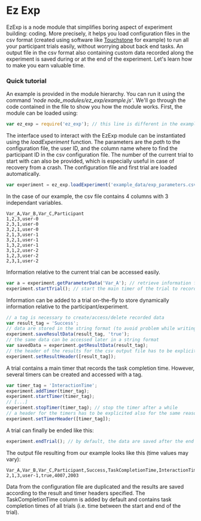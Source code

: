 Ez Exp
=========

EzExp is a node module that simplifies boring aspect of experiment building: coding. More precisely, it helps you load configuration files in the csv format (created using software like [Touchstone](https://github.com/jdfekete/touchstone-platforms) for example) to run all your participant trials easily, without worrying about back end tasks. An output file in the csv format also containing custom data recorded along the experiment is saved during or at the end of the experiment. Let's learn how to make you earn valuable time.

### Quick tutorial

An example is provided in the module hierarchy. You can run it using the command *'node node_modules/ez_exp/example.js'*. We'll go through the code contained in the file to show you how the module works. First, the module can be loaded using:
```javascript
var ez_exp = require('ez_exp'); // this line is different in the example file because libraries have to be without the require keyword
```

The interface used to interact with the EzExp module can be instantiated using the *loadExperiment* function. The parameters are the *path* to the configuration file, the user ID, and the column name where to find the participant ID in the csv configuration file. The number of the current trial to start with can also be provided, which is especially useful in case of recovery from a crash. The configuration file and first trial are loaded automatically.
```javascript
var experiment = ez_exp.loadExperiment('example_data/exp_parameters.csv', 'user-1', 'Participant');
```

In the case of our example, the csv file contains 4 columns with 3 independant variables.
```csv
Var_A,Var_B,Var_C,Participant
1,2,3,user-0
2,3,1,user-0
3,2,1,user-0
2,1,3,user-1
3,2,1,user-1
1,3,2,user-1
3,1,2,user-2
1,2,3,user-2
2,3,1,user-2
```

Information relative to the current trial can be accessed easily.

```javascript
var a = experiment.getParameterData('Var_A'); // retrieve information for Var_A column (i.e. 2 in our case)
experiment.startTrial(); // start the main timer of the trial to record the task completion time
```

Information can be added to a trial on-the-fly to store dynamically information relative to the participant/experiment.

```javascript
// a tag is necessary to create/access/delete recorded data
var result_tag = 'Success';
// data are stored in the string format (to avoid problem while writing the output file)
experiment.saveResultData(result_tag, 'true');
// the same data can be accessed later in a string format
var savedData = experiment.getResultData(result_tag);
// the header of the results for the csv output file has to be explicited to save data in the right order
experiment.setResultHeader([result_tag]);
```


A trial contains a main timer that records the task completion time. However, several timers can be created and accessed with a tag.
```javascript
var timer_tag = 'InteractionTime';
experiment.addTimer(timer_tag);
experiment.startTimer(timer_tag);
// [...]
experiment.stopTimer(timer_tag); // stop the timer after a while
// a header for the timers has to be explicited also for the same reason than before
experiment.setTimerHeader([timer_tag]);
```


A trial can finally be ended like this:
```javascript
experiment.endTrial(); // by default, the data are saved after the end of each trial
```

The output file resulting from our example looks like this (time values may vary):
```csv
Var_A,Var_B,Var_C,Participant,Success,TaskCompletionTime,InteractionTime
2,1,3,user-1,true,4007,2003
```
Data from the configuration file are duplicated and the results are saved according to the result and timer headers specified. The TaskCompletionTime column is added by default and contains task completion times of all trials (i.e. time between the start and end of the trial).
